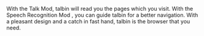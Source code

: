 With the Talk Mod, talbin will read you the pages which you visit.
With the Speech Recognition Mod , you can guide talbin for a better navigation.
With a pleasant design and a catch in fast hand, talbin is the browser that you need.